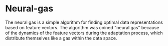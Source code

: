 # Neural-gas
The neural gas is a simple algorithm for finding optimal data representations based on feature vectors. The algorithm was coined "neural gas" because of the dynamics of the feature vectors during the adaptation process, which distribute themselves like a gas within the data space.
